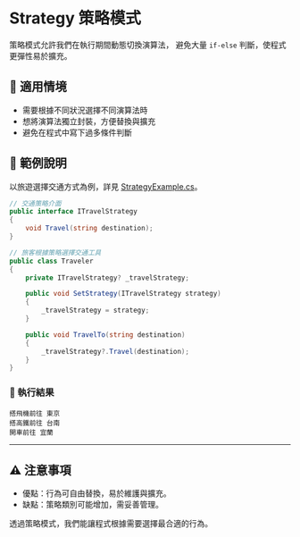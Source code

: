 # Strategy 策略模式

策略模式允許我們在執行期間動態切換演算法，
避免大量 `if-else` 判斷，使程式更彈性易於擴充。

## 🤔 適用情境

- 需要根據不同狀況選擇不同演算法時
- 想將演算法獨立封裝，方便替換與擴充
- 避免在程式中寫下過多條件判斷

## 🚌 範例說明

以旅遊選擇交通方式為例，詳見 [StrategyExample.cs](StrategyExample.cs)。

```csharp
// 交通策略介面
public interface ITravelStrategy
{
    void Travel(string destination);
}
```

```csharp
// 旅客根據策略選擇交通工具
public class Traveler
{
    private ITravelStrategy? _travelStrategy;

    public void SetStrategy(ITravelStrategy strategy)
    {
        _travelStrategy = strategy;
    }

    public void TravelTo(string destination)
    {
        _travelStrategy?.Travel(destination);
    }
}
```

### 🎯 執行結果

```
搭飛機前往 東京
搭高鐵前往 台南
開車前往 宜蘭
```

---

## ⚠️ 注意事項

- 優點：行為可自由替換，易於維護與擴充。
- 缺點：策略類別可能增加，需妥善管理。

透過策略模式，我們能讓程式根據需要選擇最合適的行為。
